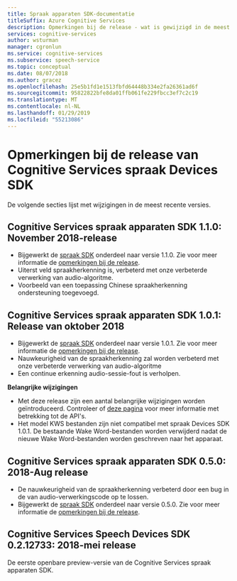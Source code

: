 ```yaml
---
title: Spraak apparaten SDK-documentatie
titleSuffix: Azure Cognitive Services
description: Opmerkingen bij de release - wat is gewijzigd in de meest recente versies
services: cognitive-services
author: wsturman
manager: cgronlun
ms.service: cognitive-services
ms.subservice: speech-service
ms.topic: conceptual
ms.date: 08/07/2018
ms.author: gracez
ms.openlocfilehash: 25e5b1fd1e1513fbfd64448b334e2fa26361ad6f
ms.sourcegitcommit: 95822822bfe8da01ffb061fe229fbcc3ef7c2c19
ms.translationtype: MT
ms.contentlocale: nl-NL
ms.lasthandoff: 01/29/2019
ms.locfileid: "55213086"
---
```

# <a name="release-notes-of-cognitive-services-speech-devices-sdk"></a>Opmerkingen bij de release van Cognitive Services spraak Devices SDK

De volgende secties lijst met wijzigingen in de meest recente versies.

## <a name="cognitive-services-speech-devices-sdk-110-2018-nov-release"></a>Cognitive Services spraak apparaten SDK 1.1.0: November 2018-release 

* Bijgewerkt de [spraak SDK](https://docs.microsoft.com/azure/cognitive-services/speech-service/speech-sdk-reference) onderdeel naar versie 1.1.0. Zie voor meer informatie de [opmerkingen bij de release](https://aka.ms/csspeech/whatsnew). 
* Uiterst veld spraakherkenning is, verbeterd met onze verbeterde verwerking van audio-algoritme.
* Voorbeeld van een toepassing Chinese spraakherkenning ondersteuning toegevoegd.

## <a name="cognitive-services-speech-devices-sdk-101-2018-oct-release"></a>Cognitive Services spraak apparaten SDK 1.0.1: Release van oktober 2018 

* Bijgewerkt de [spraak SDK](https://docs.microsoft.com/azure/cognitive-services/speech-service/speech-sdk-reference) onderdeel naar versie 1.0.1. Zie voor meer informatie de [opmerkingen bij de release](https://aka.ms/csspeech/whatsnew). 
* Nauwkeurigheid van de spraakherkenning zal worden verbeterd met onze verbeterde verwerking van audio-algoritme  
* Een continue erkenning audio-sessie-fout is verholpen.

**Belangrijke wijzigingen** 

* Met deze release zijn een aantal belangrijke wijzigingen worden geïntroduceerd. Controleer of [deze pagina](https://aka.ms/csspeech/breakingchanges_1_0_0) voor meer informatie met betrekking tot de API's. 
* Het model KWS bestanden zijn niet compatibel met spraak Devices SDK 1.0.1. De bestaande Wake Word-bestanden worden verwijderd nadat de nieuwe Wake Word-bestanden worden geschreven naar het apparaat. 

## <a name="cognitive-services-speech-devices-sdk-050-2018-aug-release"></a>Cognitive Services spraak apparaten SDK 0.5.0: 2018-Aug release

* De nauwkeurigheid van de spraakherkenning verbeterd door een bug in de van audio-verwerkingscode op te lossen.
* Bijgewerkt de [spraak SDK](https://docs.microsoft.com/azure/cognitive-services/speech-service/speech-sdk-reference) onderdeel naar versie 0.5.0. Zie voor meer informatie de [opmerkingen bij de release](releasenotes.md#cognitive-services-speech-sdk-050-2018-july-release).

## <a name="cognitive-services-speech-devices-sdk-0212733-2018-may-release"></a>Cognitive Services Speech Devices SDK 0.2.12733: 2018-mei release

De eerste openbare preview-versie van de Cognitive Services spraak apparaten SDK.
